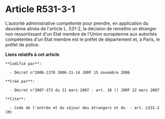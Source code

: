 # Article R531-3-1

L'autorité administrative compétente pour prendre, en application du deuxième alinéa de l'article L. 531-2, la décision de
remettre un étranger non ressortissant d'un Etat membre de l'Union européenne aux autorités compétentes d'un Etat membre est
le préfet de département et, à Paris, le préfet de police.

**Liens relatifs à cet article**

	**Codifié par**:

	  - Décret n°2006-1378 2006-11-14 JORF 15 novembre 2006

	**Créé par**:

	  - Décret n°2007-373 du 21 mars 2007 - art. 38 () JORF 22 mars 2007

	**Cite**:

	  - Code de l'entrée et du séjour des étrangers et du  - art. L531-2 (M)

